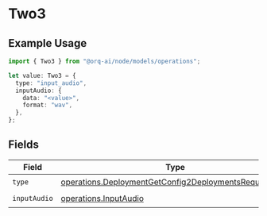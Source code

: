 # Two3

## Example Usage

```typescript
import { Two3 } from "@orq-ai/node/models/operations";

let value: Two3 = {
  type: "input_audio",
  inputAudio: {
    data: "<value>",
    format: "wav",
  },
};
```

## Fields

| Field                                                                                                                          | Type                                                                                                                           | Required                                                                                                                       | Description                                                                                                                    |
| ------------------------------------------------------------------------------------------------------------------------------ | ------------------------------------------------------------------------------------------------------------------------------ | ------------------------------------------------------------------------------------------------------------------------------ | ------------------------------------------------------------------------------------------------------------------------------ |
| `type`                                                                                                                         | [operations.DeploymentGetConfig2DeploymentsRequestType](../../models/operations/deploymentgetconfig2deploymentsrequesttype.md) | :heavy_check_mark:                                                                                                             | N/A                                                                                                                            |
| `inputAudio`                                                                                                                   | [operations.InputAudio](../../models/operations/inputaudio.md)                                                                 | :heavy_check_mark:                                                                                                             | N/A                                                                                                                            |